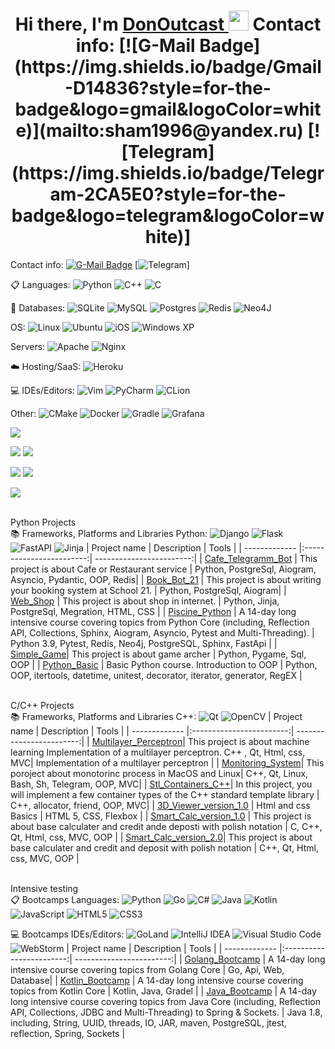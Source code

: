 <h1 align="center">Hi there, I'm <a href="https://github.com/DonOutcast" target="_blank">DonOutcast </a> 
<img src="https://github.com/blackcater/blackcater/raw/main/images/Hi.gif" height="32"/> Contact info:
  [![G-Mail Badge](https://img.shields.io/badge/Gmail-D14836?style=for-the-badge&logo=gmail&logoColor=white)](mailto:sham1996@yandex.ru)
  [![Telegram](https://img.shields.io/badge/Telegram-2CA5E0?style=for-the-badge&logo=telegram&logoColor=white)]</h1>


Contact info:
  [![G-Mail Badge](https://img.shields.io/badge/Gmail-D14836?style=for-the-badge&logo=gmail&logoColor=white)](mailto:sham1996@yandex.ru)
  [![Telegram](https://img.shields.io/badge/Telegram-2CA5E0?style=for-the-badge&logo=telegram&logoColor=white)]


  📋 Languages:
  ![Python](https://img.shields.io/badge/python-3670A0?style=for-the-badge&logo=python&logoColor=ffdd54)
  ![C++](https://img.shields.io/badge/c++-%2300599C.svg?style=for-the-badge&logo=c%2B%2B&logoColor=white)
  ![C](https://img.shields.io/badge/c-%2300599C.svg?style=for-the-badge&logo=c&logoColor=white)
  
   
    
   💾 Databases:
   ![SQLite](https://img.shields.io/badge/sqlite-%2307405e.svg?style=for-the-badge&logo=sqlite&logoColor=white)
   ![MySQL](https://img.shields.io/badge/mysql-%2300f.svg?style=for-the-badge&logo=mysql&logoColor=white)
   ![Postgres](https://img.shields.io/badge/postgres-%23316192.svg?style=for-the-badge&logo=postgresql&logoColor=white)
   ![Redis](https://img.shields.io/badge/redis-%23DD0031.svg?style=for-the-badge&logo=redis&logoColor=white)
   ![Neo4J](https://img.shields.io/badge/Neo4j-008CC1?style=for-the-badge&logo=neo4j&logoColor=white)


  OS:
  ![Linux](https://img.shields.io/badge/Linux-FCC624?style=for-the-badge&logo=linux&logoColor=black)
  ![Ubuntu](https://img.shields.io/badge/Ubuntu-E95420?style=for-the-badge&logo=ubuntu&logoColor=white)
  ![iOS](https://img.shields.io/badge/iOS-000000?style=for-the-badge&logo=ios&logoColor=white)
  ![Windows XP](https://img.shields.io/badge/Windows%20xp-003399?style=for-the-badge&logo=windowsxp&logoColor=white)
  
  Servers:
  ![Apache](https://img.shields.io/badge/apache-%23D42029.svg?style=for-the-badge&logo=apache&logoColor=white)
  ![Nginx](https://img.shields.io/badge/nginx-%23009639.svg?style=for-the-badge&logo=nginx&logoColor=white)
  
  ☁️ Hosting/SaaS:
  ![Heroku](https://img.shields.io/badge/heroku-%23430098.svg?style=for-the-badge&logo=heroku&logoColor=white)
  
  💻 IDEs/Editors:
  ![Vim](https://img.shields.io/badge/VIM-%2311AB00.svg?style=for-the-badge&logo=vim&logoColor=white)
  ![PyCharm](https://img.shields.io/badge/pycharm-143?style=for-the-badge&logo=pycharm&logoColor=black&color=black&labelColor=green)
  ![CLion](https://img.shields.io/badge/CLion-black?style=for-the-badge&logo=clion&logoColor=white)
  
  
  Other:
  ![CMake](https://img.shields.io/badge/CMake-%23008FBA.svg?style=for-the-badge&logo=cmake&logoColor=white)
  ![Docker](https://img.shields.io/badge/docker-%230db7ed.svg?style=for-the-badge&logo=docker&logoColor=white)
  ![Gradle](https://img.shields.io/badge/Gradle-02303A.svg?style=for-the-badge&logo=Gradle&logoColor=white)
  ![Grafana](https://img.shields.io/badge/grafana-%23F46800.svg?style=for-the-badge&logo=grafana&logoColor=white)
  
  
  
  

<!-- [![Top Langs](https://github-readme-stats.vercel.app/api/top-langs/?username=DonOutcast&layout=compact)](https://github.com/DonOutcast/github-readme-stats) -->

![](https://github-profile-summary-cards.vercel.app/api/cards/profile-details?username=DonOutcast&theme=solarized_dark)

![](https://github-profile-summary-cards.vercel.app/api/cards/most-commit-language?username=DonOutcast&theme=solarized_dark) ![](https://github-profile-summary-cards.vercel.app/api/cards/repos-per-language?username=DonOutcast&theme=solarized_dark)

![](https://github-profile-summary-cards.vercel.app/api/cards/stats?username=Donoutcast&theme=solarized_dark) ![](https://github-profile-summary-cards.vercel.app/api/cards/productive-time?username=DonOutcast&theme=solarized_dark)

![](https://komarev.com/ghpvc/?username=your-github-DonOutcast)
  

<br> Python Projects </br>
  📚 Frameworks, Platforms and Libraries Python:
  ![Django](https://img.shields.io/badge/django-%23092E20.svg?style=for-the-badge&logo=django&logoColor=white)
  ![Flask](https://img.shields.io/badge/flask-%23000.svg?style=for-the-badge&logo=flask&logoColor=white)
  ![FastAPI](https://img.shields.io/badge/FastAPI-005571?style=for-the-badge&logo=fastapi)
  ![Jinja](https://img.shields.io/badge/jinja-white.svg?style=for-the-badge&logo=jinja&logoColor=black)
| Project name      | Description                | Tools |
| ------------- |:------------------------:| ------------------------:|
| [Cafe_Telegramm_Bot](https://github.com/DonOutcast/cafe-bot-aiogram)  |  This project is about Cafe or Restaurant service | Python, PostgreSql, Aiogram, Asyncio, Pydantic, OOP, Redis|
| [Book_Bot_21](https://github.com/DonOutcast/bookbot21)  |  This project is about writing your booking system at School 21.   | Python, PostgreSql, Aiogram|
| [Web_Shop](https://github.com/DonOutcast/Django_web_shop) | This project is about shop in internet. | Python, Jinja, PostgreSql, Megration, HTML, CSS |
| [Piscine_Python](https://github.com/DonOutcast/School21_Python_BootCamp) | A 14-day long intensive course covering topics from Python Core (including, Reflection API, Collections, Sphinx, Aiogram, Asyncio, Pytest and Multi-Threading). |   Python 3.9, Pytest, Redis, Neo4j, PostgreSQL, Sphinx, FastApi   |
| [Simple_Game](https://github.com/DonOutcast/simple-game-pygame)| This project is about game archer | Python, Pygame, Sql, OOP |
| [Python_Basic](https://github.com/DonOutcast/Python_Basic/tree/main) | Basic Python course. Introduction to OOP  | Python, OOP, itertools, datetime, unitest, decorator, iterator, generator, RegEX |

<br> C/C++ Projects </br>
  📚 Frameworks, Platforms and Libraries C++:
  ![Qt](https://img.shields.io/badge/Qt-%23217346.svg?style=for-the-badge&logo=Qt&logoColor=white)
  ![OpenCV](https://img.shields.io/badge/opencv-%23white.svg?style=for-the-badge&logo=opencv&logoColor=white)
| Project name      | Description                | Tools |
| ------------- |:------------------------:| ------------------------:|
| [Multilayer_Perceptron](https://github.com/DonOutcast/s21_MultilayerPerceptron)| This project is about machine learning Implementation of a multilayer perceptron. C++ , Qt, Html, css, MVC|  Implementation of a multilayer perceptron |
| [Monitoring_System](https://github.com/DonOutcast/s21_Monitoring_System)| This poroject about monotorinc process in MacOS and Linux| C++, Qt, Linux, Bash, Sh, Telegram, OOP, MVC|
| [Stl_Containers_C++](https://github.com/DonOutcast/s21_containers-cpp)| In this project, you will implement a few container types of the C++ standard template library | C++, allocator, friend, OOP, MVC|
| [3D_Viewer_version_1.0](https://github.com/DonOutcast/3D-viewer-v1.0) | Html and css Basics  |   HTML 5, CSS, Flexbox  |
| [Smart_Calc_version_1.0](https://github.com/DonOutcast/s21_SmartCalc-v1.0) | This project is about base calculater and credit ande deposti with polish notation | C, C++, Qt, Html, css, MVC, OOP |
| [Smart_Calc_version_2.0](https://github.com/DonOutcast/s21_SmartCalc-v2.0)| This project is about base calculater and credit and deposit with polish notation | C++, Qt, Html, css, MVC, OOP |



  
<br> Intensive testing </br>
   📋 Bootcamps Languages:
  ![Python](https://img.shields.io/badge/python-3670A0?style=for-the-badge&logo=python&logoColor=ffdd54)
  ![Go](https://img.shields.io/badge/go-%2300ADD8.svg?style=for-the-badge&logo=go&logoColor=white)
  ![C#](https://img.shields.io/badge/c%23-%23239120.svg?style=for-the-badge&logo=c-sharp&logoColor=white)
  ![Java](https://img.shields.io/badge/java-%23ED8B00.svg?style=for-the-badge&logo=java&logoColor=white)
  ![Kotlin](https://img.shields.io/badge/kotlin-%237F52FF.svg?style=for-the-badge&logo=kotlin&logoColor=white)
  ![JavaScript](https://img.shields.io/badge/javascript-%23323330.svg?style=for-the-badge&logo=javascript&logoColor=%23F7DF1E)
  ![HTML5](https://img.shields.io/badge/html5-%23E34F26.svg?style=for-the-badge&logo=html5&logoColor=white)
  ![CSS3](https://img.shields.io/badge/css3-%231572B6.svg?style=for-the-badge&logo=css3&logoColor=white)
  
  💻 Bootcamps IDEs/Editors:
  	![GoLand](https://img.shields.io/badge/GoLand-0f0f0f?&style=for-the-badge&logo=goland&logoColor=white)
    ![IntelliJ IDEA](https://img.shields.io/badge/IntelliJIDEA-000000.svg?style=for-the-badge&logo=intellij-idea&logoColor=white)
    ![Visual Studio Code](https://img.shields.io/badge/Visual%20Studio%20Code-0078d7.svg?style=for-the-badge&logo=visual-studio-code&logoColor=white)
    ![WebStorm](https://img.shields.io/badge/webstorm-143?style=for-the-badge&logo=webstorm&logoColor=white&color=black)
| Project name      | Description                | Tools |
| ------------- |:------------------------:| ------------------------:|
| [Golang_Bootcamp](https://github.com/DonOutcast/School21_Golang_BootCamp) | A 14-day long intensive course covering topics from Golang Core |  Go, Api, Web, Database|
| [Kotlin_Bootcamp](https://github.com/DonOutcast/School21_Kotlin_Bootcamp) | A 14-day long intensive course covering topics from Kotlin Core |  Kotlin, Java, Gradel |
| [Java_Bootcamp](https://github.com/ilnrzakirov/piscine_java) | A 14-day long intensive course covering topics from Java Core (including, Reflection API, Collections, JDBC and Multi-Threading) to Spring & Sockets. |   Java 1.8, including, String, UUID, threads, IO, JAR, maven, PostgreSQL, jtest, reflection, Spring, Sockets   |
<!--
**DonOutcast/DonOutcast** is a ✨ _special_ ✨ repository because its `README.md` (this file) appears on your GitHub profile.

Here are some ideas to get you started:

- 🔭 I’m currently working on ...
- 🌱 I’m currently learning ...
- 👯 I’m looking to collaborate on ...
- 🤔 I’m looking for help with ...
- 💬 Ask me about ...
- 📫 How to reach me: ...
- 😄 Pronouns: ...
- ⚡ Fun fact: ...
-->
